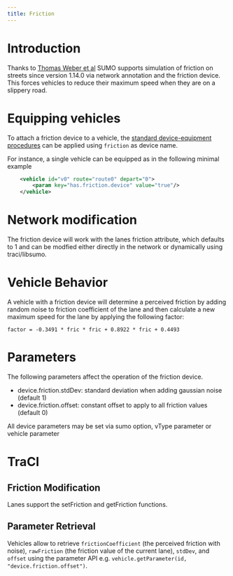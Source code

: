 ```yaml
---
title: Friction
---
```


# Introduction
Thanks to [Thomas Weber et al](https://easychair.org/publications/paper/3S4X) SUMO supports simulation of friction on streets since version 1.14.0
via network annotation and the friction device. This forces vehicles to reduce their
maximum speed when they are on a slippery road.

# Equipping vehicles
To attach a friction device to a vehicle, the [standard device-equipment
procedures](../Definition_of_Vehicles,_Vehicle_Types,_and_Routes.md#devices) can
be applied using `friction` as device name.

For instance, a single vehicle can be equipped as in the following minimal example

```xml
    <vehicle id="v0" route="route0" depart="0">
        <param key="has.friction.device" value="true"/>
    </vehicle>
```

# Network modification
The friction device will work with the lanes friction attribute, which defaults to 1 and can be modfied
either directly in the network or dynamically using traci/libsumo.

# Vehicle Behavior
A vehicle with a friction device will determine a perceived friction by adding random noise to friction
coefficient of the lane and then calculate a new maximum speed for the lane by applying the following factor:

```
factor = -0.3491 * fric * fric + 0.8922 * fric + 0.4493
```

# Parameters

The following parameters affect the operation of the friction device.

- device.friction.stdDev: standard deviation when adding gaussian noise (default 1)
- device.friction.offset: constant offset to apply to all friction values (default 0)

All device parameters may be set via sumo option, vType parameter or vehicle parameter

# TraCI

## Friction Modification

Lanes support the setFriction and getFriction functions.

## Parameter Retrieval

Vehicles allow to retrieve `frictionCoefficient` (the perceived friction with noise),
`rawFriction` (the friction value of the current lane), `stdDev`, and `offset` using
the parameter API e.g. `vehicle.getParameter(id, "device.friction.offset")`.
